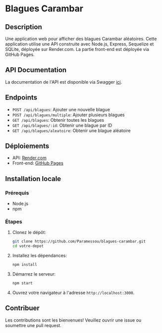 # Blagues Carambar

## Description

Une application web pour afficher des blagues Carambar aléatoires. Cette application utilise une API construite avec Node.js, Express, Sequelize et SQLite, déployée sur Render.com. La partie front-end est déployée via GitHub Pages.

## API Documentation

La documentation de l'API est disponible via Swagger [ici](https://blagues-carambar.onrender.com/api-docs).

## Endpoints

- `POST /api/blagues`: Ajouter une nouvelle blague
- `POST /api/blagues/multiple`: Ajouter plusieurs blagues
- `GET /api/blagues`: Obtenir toutes les blagues
- `GET /api/blagues/:id`: Obtenir une blague par ID
- `GET /api/blagues/aleatoire`: Obtenir une blague aléatoire

## Déploiements

- API: [Render.com](https://blagues-carambar.onrender.com)
- Front-end: [GitHub Pages](https://paramessou.github.io/blagues-carambar/)

## Installation locale

### Prérequis

- Node.js
- npm

### Étapes

1. Clonez le dépôt:
    ```bash
    git clone https://github.com/Paramessou/blagues-carambar.git
    cd votre-depot
    ```

2. Installez les dépendances:
    ```bash
    npm install
    ```

3. Démarrez le serveur:
    ```bash
    npm start
    ```

4. Ouvrez votre navigateur à l'adresse `http://localhost:3000`.

## Contribuer

Les contributions sont les bienvenues! Veuillez ouvrir une issue ou soumettre une pull request.
